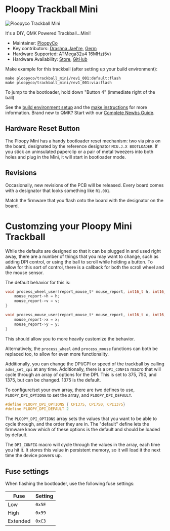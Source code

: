 
# Ploopy Trackball Mini

![Ploopyco Trackball Mini](mini.jpg)

It's a DIY, QMK Powered Trackball...Mini!

* Maintainer: [PloopyCo](https://github.com/ploopyco)
* Key contributors: [Drashna Jael're](https://github.com/drashna/), [Germ](https://github.com/germ/)
* Hardware Supported: ATMega32u4 16MHz(5v)  
* Hardware Availability: [Store](https://ploopy.co), [GitHub](https://github.com/ploopyco)

Make example for this trackball (after setting up your build environment):

    make ploopyco/trackball_mini/rev1_001:default:flash
    make ploopyco/trackball_mini/rev1_001:via:flash
    
To jump to the bootloader, hold down "Button 4" (immediate right of the ball) 

See the [build environment setup](https://docs.qmk.fm/#/getting_started_build_tools) and the [make instructions](https://docs.qmk.fm/#/getting_started_make_guide) for more information. Brand new to QMK? Start with our [Complete Newbs Guide](https://docs.qmk.fm/#/newbs).

## Hardware Reset Button

The Ploopy Mini has a handy bootloader reset mechanism: two via pins on the board, designated by the reference designator `MCU.J.X BOOTLOADER`. If you stick an uninsulated paperclip or a pair of metal tweezers into both holes and plug in the Mini, it will start in bootloader mode.

## Revisions

Occasionally, new revisions of the PCB will be released. Every board comes with a designator that looks something like `R1.001`.

Match the firmware that you flash onto the board with the designator on the board.

# Customzing your Ploopy Mini Trackball

While the defaults are designed so that it can be plugged in and used right away, there are a number of things that you may want to change, such as adding DPI control, or using the ball to scroll while holding a button. To allow for this sort of control, there is a callback for both the scroll wheel and the mouse sensor.

The default behavior for this is:

```c
void process_wheel_user(report_mouse_t* mouse_report, int16_t h, int16_t v) {
    mouse_report->h = h;
    mouse_report->v = v;
}

void process_mouse_user(report_mouse_t* mouse_report, int16_t x, int16_t y) {
    mouse_report->x = x;
    mouse_report->y = y;
}
```

This should allow you to more heavily customize the behavior. 

Alternatively, the `process_wheel` and `process_mouse` functions can both be replaced too, to allow for even more functionality.

Additionally, you can change the DPI/CPI or speed of the trackball by calling `adns_set_cpi` at any time. Additionally, there is a `DPI_CONFIG` macro that will cycle through an array of options for the DPI.  This is set to 375, 750, and 1375, but can be changed. 1375 is the default. 

To configure/set your own array, there are two defines to use, `PLOOPY_DPI_OPTIONS` to set the array, and `PLOOPY_DPI_DEFAULT`. 

```c
#define PLOOPY_DPI_OPTIONS { CPI375, CPI750, CPI1375}
#define PLOOPY_DPI_DEFAULT 2
```

The `PLOOPY_DPI_OPTIONS` array sets the values that you want to be able to cycle through, and the order they are in.  The "default" define lets the firmware know which of these options is the default and should be loaded by default.

The `DPI_CONFIG` macro will cycle through the values in the array, each time you hit it.  It stores this value in persistent memory, so it will load it the next time the device powers up.

## Fuse settings

When flashing the bootloader, use the following fuse settings:

| Fuse     | Setting     |
|----------|-------------|
| Low      | `0x5E`      |
| High     | `0x99`      |
| Extended | `0xC3`      |
